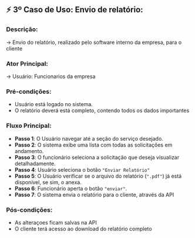 ## ⚡ **3º Caso de Uso:  Envio de relatório**:  

### Descrição: 
→ Envio do relatório, realizado pelo software interno da empresa, para o cliente

### Ator Principal: 
→ Usuário: Funcionarios da empresa

### Pré-condições:
- Usuário está logado no sistema.
- O relatório deverá está completo, contendo todos os dados importantes

### Fluxo Principal: 
- **Passo 1**: O Usuário navegar até a seção do serviço desejado.
- **Passo 2**: O sistema exibe uma lista com todas as solicitações em andamento.
- **Passo 3**: O funcionário seleciona a solicitação que deseja visualizar detalhadamente.
- **Passo 4**: Usuário seleciona o botão `"Enviar Relatório"`
- **Passo 5**: O Usuário verificar se o arquivo do relatório (`".pdf"`) já está disponível, se sim, o anexa.
- **Passo 6**: Funcionário aperta o botão `"enviar"`.
- **Passo 7**: O sistema envia o relatório para o cliente, através da API

### Pós-condições:
- As alteraçoes ficam salvas na API
- O cliente terá acesso ao download do relatório completo
